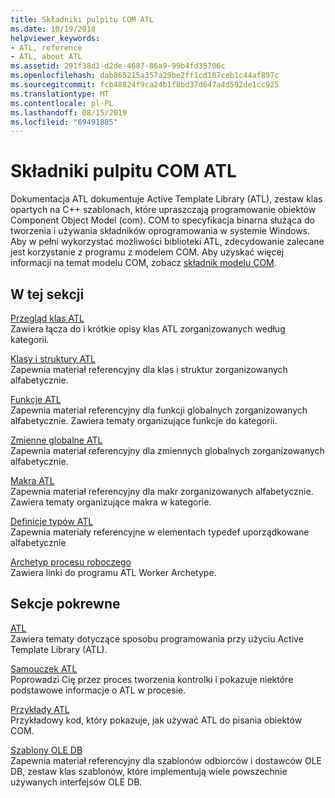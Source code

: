 ```yaml
---
title: Składniki pulpitu COM ATL
ms.date: 10/19/2018
helpviewer_keywords:
- ATL, reference
- ATL, about ATL
ms.assetid: 291f38d1-d2de-4687-86a9-99b4fd35706c
ms.openlocfilehash: dab865215a357a29be2ff1cd187ceb1c44af897c
ms.sourcegitcommit: fcb48824f9ca24b1f8bd37d647a4d592de1cc925
ms.translationtype: MT
ms.contentlocale: pl-PL
ms.lasthandoff: 08/15/2019
ms.locfileid: "69491885"
---
```

# <a name="atl-com-desktop-components"></a>Składniki pulpitu COM ATL

Dokumentacja ATL dokumentuje Active Template Library (ATL), zestaw klas opartych na C++ szablonach, które upraszczają programowanie obiektów Component Object Model (com). COM to specyfikacja binarna służąca do tworzenia i używania składników oprogramowania w systemie Windows. Aby w pełni wykorzystać możliwości biblioteki ATL, zdecydowanie zalecane jest korzystanie z programu z modelem COM. Aby uzyskać więcej informacji na temat modelu COM, zobacz [składnik modelu COM](/windows/win32/com/component-object-model--com--portal).

## <a name="in-this-section"></a>W tej sekcji

[Przegląd klas ATL](../atl/atl-class-overview.md)<br/>
Zawiera łącza do i krótkie opisy klas ATL zorganizowanych według kategorii.

[Klasy i struktury ATL](../atl/reference/atl-classes.md)<br/>
Zapewnia materiał referencyjny dla klas i struktur zorganizowanych alfabetycznie.

[Funkcje ATL](../atl/reference/atl-functions.md)<br/>
Zapewnia materiał referencyjny dla funkcji globalnych zorganizowanych alfabetycznie. Zawiera tematy organizujące funkcje do kategorii.

[Zmienne globalne ATL](../atl/reference/atl-global-variables.md)<br/>
Zapewnia materiał referencyjny dla zmiennych globalnych zorganizowanych alfabetycznie.

[Makra ATL](../atl/reference/atl-macros.md)<br/>
Zapewnia materiał referencyjny dla makr zorganizowanych alfabetycznie. Zawiera tematy organizujące makra w kategorie.

[Definicje typów ATL](../atl/reference/atl-typedefs.md)<br/>
Zapewnia materiały referencyjne w elementach typedef uporządkowane alfabetycznie

[Archetyp procesu roboczego](../atl/reference/worker-archetype.md)<br/>
Zawiera linki do programu ATL Worker Archetype.

## <a name="related-sections"></a>Sekcje pokrewne

[ATL](../atl/active-template-library-atl-concepts.md)<br/>
Zawiera tematy dotyczące sposobu programowania przy użyciu Active Template Library (ATL).

[Samouczek ATL](../atl/active-template-library-atl-tutorial.md)<br/>
Poprowadzi Cię przez proces tworzenia kontrolki i pokazuje niektóre podstawowe informacje o ATL w procesie.

[Przykłady ATL](../overview/visual-cpp-samples.md)<br/>
Przykładowy kod, który pokazuje, jak używać ATL do pisania obiektów COM.

[Szablony OLE DB](../data/oledb/ole-db-templates.md)<br/>
Zapewnia materiał referencyjny dla szablonów odbiorców i dostawców OLE DB, zestaw klas szablonów, które implementują wiele powszechnie używanych interfejsów OLE DB.
